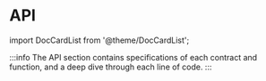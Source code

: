 # API

import DocCardList from '@theme/DocCardList';

:::info
The API section contains specifications of each contract and function, and a deep dive through each line of code.
:::

<DocCardList/>
